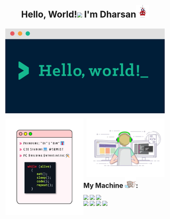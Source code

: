 <!--
**dharsan19/dharsan19** is a ✨ _special_ ✨ repository because its `README.md` (this file) appears on your GitHub profile.

Here are some ideas to get you started:

- 🔭 I’m currently working on ...
- 🌱 I’m currently learning ...
- 👯 I’m looking to collaborate on ...
- 🤔 I’m looking for help with ...
- 💬 Ask me about ...
- 📫 How to reach me: ...
- 😄 Pronouns: ...
- ⚡ Fun fact: ...
-->
# <p align="center">Hello, World!<img src="https://c.tenor.com/EBmx3jdTXH0AAAAi/smiley-emoji.gif" width="35"> I'm Dharsan<img src="assets/spidertocat.png" width="40"></p>
<p><img src="assets/helloworld.png"></p>

<p>
<img width="49%" align="left" alt="intro" src="assets/intro.png" /> </p>
<p><img width="49%" align="right" alt="coding" src="assets/codinglub.webp" /></p>
<br>

## My Machine <img src="assets/peachu.gif" width="35">:
<div display="flex">
  <a href="https://www.apple.com/in/shop/buy-mac/macbook-pro/13-inch-space-grey-apple-m2-chip-with-8-core-cpu-and-10-core-gpu-512gb#"><img src="https://img.shields.io/badge/MAC%20OS-%23000000.svg?&style=for-the-badge&logo=macOS&logoColor=White" /></a>
  <a href="https://www.apple.com/in/shop/buy-mac/macbook-pro/13-inch-space-grey-apple-m2-chip-with-8-core-cpu-and-10-core-gpu-512gb#"><img src="https://img.shields.io/badge/APPLE%20M2-%23000000.svg?&style=for-the-badge&logo=apple&logoColor=White"></a>
  <a href="https://www.oneplus.in/nord-specs"><img src="https://img.shields.io/badge/ONEPLUS-%23F5010C.svg?&style=for-the-badge&logo=OnePlus&logoColor=White"></a>
<br>

<div display="flex">
  <a href="https://www.asus.com/supportonly/GL502VM/HelpDesk_Download/"><img src="https://img.shields.io/badge/WINDOWS-%230078D6.svg?&logo=Windows&logoColor=White&style=for-the-badge" /></a>
  <a href="https://www.asus.com/supportonly/GL502VM/HelpDesk_Download/"><img src="https://img.shields.io/badge/REPUBLIC%20OF%20GAMERS-%23FF0029.svg?&style=for-the-badge&logo=Republic-of-Gamers&logoColor=White"></a>
  <a href="https://www.asus.com/supportonly/GL502VM/HelpDesk_Download/"><img src="https://img.shields.io/badge/intel-core%20i7%206th-%230071C5.svg?&style=for-the-badge&logo=intel&logoColor=white" /></a>
  <a href="https://www.asus.com/supportonly/GL502VM/HelpDesk_Download/"><img src="https://img.shields.io/badge/nvidia-GeForce%20gtx1060-%2376B900.svg?&style=for-the-badge&logo=nvidia logoColor=white" /></a>
</div>
<br>